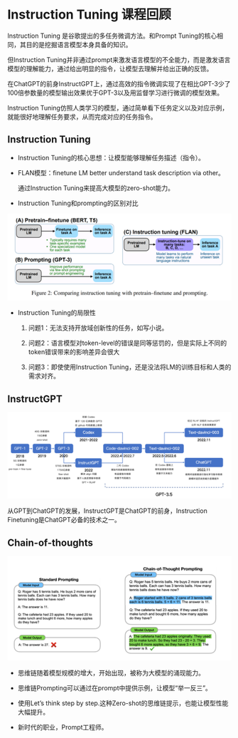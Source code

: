 # Instruction Tuning 课程回顾

Instruction Tuning 是谷歌提出的多任务微调方法。和Prompt Tuning的核心相同，其目的是挖掘语言模型本身具备的知识。

但Instruction Tuning并非通过prompt来激发语言模型的不全能力，而是激发语言模型的理解能力，通过给出明显的指令，让模型去理解并给出正确的反馈。

在ChatGPT的前身InstructGPT上，通过高效的指令微调实现了在相比GPT-3少了100倍参数量的模型输出效果优于GPT-3以及用监督学习进行微调的模型效果。

Instruction Tuning仿照人类学习的模型，通过简单看下任务定义以及对应示例，就能很好地理解任务要求，从而完成对应的任务指令。

## Instruction Tuning

- Instruction Tuning的核心思想：让模型能够理解任务描述（指令）。

- FLAN模型：finetune LM better understand task description via other。

    通过Instruction Tuning来提高大模型的zero-shot能力。

- Instruction Tuning和prompting的区别对比

<div align="center"><img src="./assets/8.instruction/instruction_tuning_vs_prompting.png" alt="instruction-vs-prompt"></div>

- Instruction Tuning的局限性

    1. 问题1：无法支持开放域创新性的任务，如写小说。

    2. 问题2：语言模型对token-level的错误是同等惩罚的，但是实际上不同的token错误带来的影响差异会很大

    3. 问题3：即使使用Instruction Tuning，还是没法将LM的训练目标和人类的需求对齐。


## InstructGPT

<div align="center"><img src="./assets/8.instruction/instructgpt.png" alt="instructgpt"></div>

从GPT到ChatGPT的发展，InstructGPT是ChatGPT的前身，Instruction Finetuning是ChatGPT必备的技术之一。

## Chain-of-thoughts

<div align="center"><img src="./assets/8.instruction/chain_of_thoughts.png" alt="chain-of-thoughts"></div>

- 思维链随着模型规模的增大，开始出现，被称为大模型的涌现能力。

- 思维链Prompting可以通过在prompt中提供示例，让模型“举一反三”。

- 使用Let’s think step by step.这种Zero-shot的思维链提示，也能让模型性能大幅提升。

- 新时代的职业，Prompt工程师。